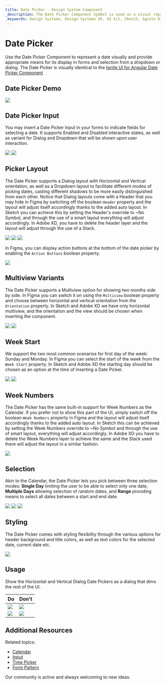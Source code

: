 ```yaml
---
title: Date Picker - Design System Component
_description: The Date Picker Component Symbol is used as a visual representation of calendar dates providing the necessary mechanisms for date picking.
_keywords: Design Systems, Design Systems UX, UI kit, Sketch, Ignite UI for Angular, Sketch to Angular, Sketch to Angular, Angular, Angular Design System, Export code from Sketch, Design Kits for Angular, Sketch HTML, Sketch to HTML, Sketch UI kits, Figma, Figma to Angular, Export code from Figma, Figma HTML, Figma to HTML, Figma UI kits
---
```


# Date Picker

Use the Date Picker Component to represent a date visually and provide appropriate means for its display in forms and selection from a dropdown or dialog. The Date Picker is visually identical to the [Ignite UI for Angular Date Picker Component](https://www.infragistics.com/products/ignite-ui-angular/angular/components/date_picker.html)

## Date Picker Demo

<img class="responsive-img" src="../images/datepicker_demo.png" srcset="../images/datepicker_demo@2x.png 2x" />

## Date Picker Input

You may insert a Date Picker Input in your forms to indicate fields for selecting a date. It supports Enabled and Disabled interactive states, as well as variant for Dialog and Dropdown that will be shown upon user interaction.

<img class="responsive-img" src="../images/datepicker_enabled.png" srcset="../images/datepicker_enabled@2x.png 2x" />
<img class="responsive-img" src="../images/datepicker_disabled.png" srcset="../images/datepicker_disabled@2x.png 2x" />

## Picker Layout

The Date Picker supports a Dialog layout with Horizontal and Vertical orientation, as well as a Dropdown layout to facilitate different modes of picking dates, casting different shadows to be more easily distinguished from each other. Notice that Dialog layouts come with a Header that you may hide in Figma by switching off the boolean `Header` property and the layout will adjust itself accordingly thanks to the added auto layout. In Sketch you can achieve this by setting the Header's override to ~No Symbol, and through the use of a smart layout everything will adjust accordingly. In Adobe XD, you have to delete the header layer and the layout will adjust through the use of a Stack.

<img class="responsive-img" src="../images/datepicker_horizontal.png" srcset="../images/datepicker_horizontal@2x.png 2x" />
<img class="responsive-img" src="../images/datepicker_vertical.png" srcset="../images/datepicker_vertical@2x.png 2x" />
<img class="responsive-img" src="../images/datepicker_dropdown.png" srcset="../images/datepicker_dropdown@2x.png 2x" />

In Figma, you can display action buttons at the bottom of the date picker by enabling the `Action Buttons` boolean property.

<img class="responsive-img" src="../images/datepicker_actions.png" srcset="../images/datepicker_actions@2x.png 2x" />

## Multiview Variants

The Date Picker supports a Multiview option for showing two months side by side. In Figma you can switch it on using the `Multiview` boolean property and choose between horizontal and vertical orientation from the `Orientation` property. In Sketch and Adobe XD we have only horizontal multiview, and the orientation and the view should be chosen when inserting the component.

<img class="responsive-img" src="../images/datepicker_multi_horiz.png" srcset="../images/datepicker_multi_horiz@2x.png 2x" />
<img class="responsive-img" src="../images/datepicker_multi_vert.png" srcset="../images/datepicker_multi_vert@2x.png 2x" />

## Week Start

We support the two most common scenarios for first day of the week: Sunday and Monday. In Figma you can select the start of the week from the `Week Start` property. In Sketch and Adobe XD the starting day should be chosen as an option at the time of inserting a Date Picker.

<img class="responsive-img" src="../images/datepicker_dropdown.png" srcset="../images/datepicker_dropdown@2x.png 2x" />
<img class="responsive-img" src="../images/datepicker_monday.png" srcset="../images/datepicker_monday@2x.png 2x" />

## Week Numbers

The Date Picker has the same built-in support for Week Numbers as the Calendar. If you prefer not to show this part of the UI, simply switch off the boolean `Week Numbers` property in Figma and the layout will adjust itself accordingly thanks to the added auto layout. In Sketch this can be achieved by setting the Week Numbers override to ~No Symbol and through the use of smart layout, everything will adjust accordingly. In Adobe XD you have to delete the Week Numbers layer to achieve the same and the Stack used there will adjust the layout in a similar fashion.

<img class="responsive-img" src="../images/datepicker_weeknumbers.png" srcset="../images/datepicker_weeknumbers@2x.png 2x" />

## Selection

Akin to the Calendar, the Date Picker lets you pick between three selection modes: **Single Day** limiting the user to be able to select only one date, **Multiple Days** allowing selection of random dates, and **Range** providing means to select all dates between a start and end date.

<img class="responsive-img" src="../images/datepicker_dropdown.png" srcset="../images/datepicker_dropdown@2x.png 2x" />
<img class="responsive-img" src="../images/datepicker_selection.png" srcset="../images/datepicker_selection@2x.png 2x" />
<img class="responsive-img" src="../images/datepicker_range.png" srcset="../images/datepicker_range@2x.png 2x" />

## Styling

The Date Picker comes with styling flexibility through the various options for header background and title colors, as well as text colors for the selected date, current date etc.

<img class="responsive-img" src="../images/datepicker_styling.png" srcset="../images/datepicker_styling@2x.png 2x" />

## Usage

Show the Horizontal and Vertical Dialog Date Pickers as a dialog that dims the rest of the UI.

| Do                                                                                     | Don't                                                                                      |
| -------------------------------------------------------------------------------------- | ------------------------------------------------------------------------------------------ |
| <img class="responsive-img" src="../images/datepicker_do1.png" srcset="../images/datepicker_do1@2x.png 2x" /> | <img class="responsive-img" src="../images/datepicker_dont1.png" srcset="../images/datepicker_dont1@2x.png 2x" /> |
| <img class="responsive-img" src="../images/datepicker_do2.png" srcset="../images/datepicker_do2@2x.png 2x" /> | <img class="responsive-img" src="../images/datepicker_dont2.png" srcset="../images/datepicker_dont2@2x.png 2x" /> |

## Additional Resources

Related topics:

- [Calendar](calendar.md)
- [Input](input.md)
- [Time Picker](time-picker.md)
- [Form Pattern](../patterns/form.md)
  <div class="divider--half"></div>

Our community is active and always welcoming to new ideas.
